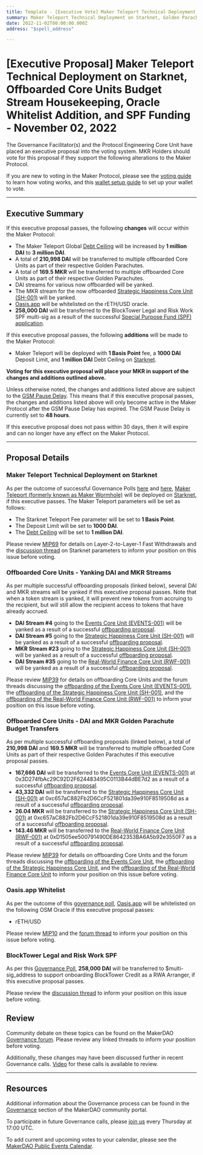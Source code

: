 ```yaml
---
title: Template - [Executive Vote] Maker Teleport Technical Deployment on Starknet, Offboarded Core Units Budget Stream Housekeeping, Oracle Whitelist Addition, and SPF Funding - November 02, 2022
summary: Maker Teleport Technical Deployment on Starknet, Golden Parachute MKR and DAI budget transfers for EVENTS-001, SH-001, and RWF-001, yank MKR and DAI budget streams for EVENTS-001, SH-001, and RWF-001, whitelist Oasis.app on rETH/USD oracle, and BlockTower Legal and Risk Work SPF Funding. 
date: 2022-11-02T00:00:00.000Z
address: "$spell_address"

---
```

# [Executive Proposal] Maker Teleport Technical Deployment on Starknet, Offboarded Core Units Budget Stream Housekeeping, Oracle Whitelist Addition, and SPF Funding - November 02, 2022

The Governance Facilitator(s) and the Protocol Engineering Core Unit have placed an executive proposal into the voting system. MKR Holders should vote for this proposal if they support the following alterations to the Maker Protocol.

If you are new to voting in the Maker Protocol, please see the [voting guide](https://community-development.makerdao.com/en/learn/governance/how-voting-works/) to learn how voting works, and this [wallet setup guide](https://community-development.makerdao.com/en/learn/governance/voting-setup/) to set up your wallet to vote.

---

## Executive Summary

If this executive proposal passes, the following **changes** will occur within the Maker Protocol:
- The Maker Teleport Global [Debt Ceiling](https://manual.makerdao.com/parameter-index/vault-risk/param-debt-ceiling) will be increased by **1 million DAI** to **3 million DAI**.
- A total of **210,998 DAI** will be transferred to multiple offboarded Core Units as part of their respective Golden Parachutes.
- A total of **169.5 MKR** will be transferred to multiple offboarded Core Units as part of their respective Golden Parachutes.
- DAI streams for various now offboarded will be yanked.
- The MKR stream for the now offboarded [Strategic Happiness Core Unit (SH-001)](https://mips.makerdao.com/mips/details/MIP39c2SP11) will be yanked.
- [Oasis.app](https://oasis.app) will be whitelisted on the rETH/USD oracle.
- **258,000 DAI** will be transferred to the BlockTower Legal and Risk Work SPF multi-sig as a result of the successful [Special Purpose Fund (SPF) application](https://vote.makerdao.com/polling/QmcV2pMZ#vote-breakdown).

If this executive proposal passes, the following **additions** will be made to the Maker Protocol:
- Maker Teleport will be deployed with **1 Basis Point** fee, a **1000 DAI** Deposit Limit, and **1 million DAI** Debt Ceiling on [Starknet](https://starkware.co/starknet/).

**Voting for this executive proposal will place your MKR in support of the changes and additions outlined above.**

Unless otherwise noted, the changes and additions listed above are subject to the [GSM Pause Delay](https://manual.makerdao.com/parameter-index/core/param-gsm-pause-delay). This means that if this executive proposal passes, the changes and additions listed above will only become active in the Maker Protocol after the GSM Pause Delay has expired. The GSM Pause Delay is currently set to **48 hours**.

If this executive proposal does not pass within 30 days, then it will expire and can no longer have any effect on the Maker Protocol.

---

## Proposal Details

### Maker Teleport Technical Deployment on Starknet
As per the outcome of successful Governance Polls [here](https://vote.makerdao.com/polling/QmbWkTvW) and [here](https://vote.makerdao.com/polling/QmZxRgvG), [Maker Teleport (formerly known as Maker Wormhole)](https://forum.makerdao.com/t/introducing-maker-wormhole/11550) will be deployed on [Starknet](https://starkware.co/starknet/), if this executive passes. The Maker Teleport parameters will be set as follows:
* The Starknet Teleport Fee parameter will be set to **1 Basis Point**.
* The Deposit Limit will be set to **1000 DAI**.
* The [Debt Ceiling](https://manual.makerdao.com/parameter-index/vault-risk/param-debt-ceiling) will be set to **1 million DAI**.

Please review [MIP69](https://mips.makerdao.com/mips/details/MIP69) for details on Layer-2-to-Layer-1 Fast Withdrawals and the [discussion thread](https://forum.makerdao.com/t/request-for-poll-starknet-bridge-deposit-limit-and-starknet-teleport-fees/17187) on  Starknet parameters to inform your position on this issue before voting.

### Offboarded Core Units - Yanking DAI and MKR Streams
As per multiple successful offboarding proposals (linked below), several DAI and MKR streams will be yanked if this executive proposal passes. Note that when a token stream is yanked, it will prevent new tokens from accruing to the recipient, but will still allow the recipient access to tokens that have already accrued.
* **DAI Stream #4** going to the [Events Core Unit (EVENTS-001)](https://mips.makerdao.com/mips/details/MIP39c2SP32) will be yanked as a result of a successful [offboarding proposal](https://mips.makerdao.com/mips/details/MIP39c3SP4).
* **DAI Stream #5** going to the [Strategic Happiness Core Unit (SH-001)](https://mips.makerdao.com/mips/details/MIP39c2SP11) will be yanked as a result of a successful [offboarding proposal](https://mips.makerdao.com/mips/details/MIP39c3SP3).
* **MKR Stream #23** going to the [Strategic Happiness Core Unit (SH-001)](https://mips.makerdao.com/mips/details/MIP39c2SP11) will be yanked as a result of a successful [offboarding proposal](https://mips.makerdao.com/mips/details/MIP39c3SP3).
* **DAI Stream #35** going to the [Real-World Finance Core Unit (RWF-001)](https://mips.makerdao.com/mips/details/MIP39c2SP1) will be yanked as a result of a successful [offboarding proposal](https://mips.makerdao.com/mips/details/MIP39c3SP5).

Please review [MIP39](https://mips.makerdao.com/mips/details/MIP39) for details on offboarding Core Units and the forum threads discussing the [offboarding of the Events Core Unit (EVENTS-001)](https://forum.makerdao.com/t/mip39c3-sp4-offboarding-the-events-core-unit-events-001/17755), the [offboarding of the Strategic Happiness Core Unit (SH-001)](https://forum.makerdao.com/t/mip39c3-sp3-offboarding-the-strategic-happiness-core-unit-sh-001/17754), and the [offboarding of the Real-World Finance Core Unit (RWF-001)](https://forum.makerdao.com/t/mip39c3-sp5-offboarding-the-real-world-finance-core-unit-rwf-001/17753) to inform your position on this issue before voting.




### Offboarded Core Units - DAI and MKR Golden Parachute Budget Transfers

As per multiple successful offboarding proposals (linked below), a total of **210,998 DAI** and **169.5 MKR** will be transferred to multiple offboarded Core Units as part of their respective Golden Parachutes if this executive proposal passes.
* **167,666 DAI** will be transferred to the [Events Core Unit (EVENTS-001)](https://mips.makerdao.com/mips/details/MIP39c2SP32) at 0x3D274fbAc29C92D2F624483495C0113B44dBE7d2 as a result of a successful [offboarding proposal](https://mips.makerdao.com/mips/details/MIP39c3SP4).
* **43,332 DAI** will be transferred to the [Strategic Happiness Core Unit (SH-001)](https://mips.makerdao.com/mips/details/MIP39c2SP11) at 0xc657aC882Fb2D6CcF521801da39e910F8519508d as a result of a successful [offboarding proposal](https://mips.makerdao.com/mips/details/MIP39c3SP3).
* **26.04 MKR** will be transferred to the [Strategic Happiness Core Unit (SH-001)](https://mips.makerdao.com/mips/details/MIP39c2SP11) at 0xc657aC882Fb2D6CcF521801da39e910F8519508d as a result of a successful [offboarding proposal](https://mips.makerdao.com/mips/details/MIP39c3SP3).
* **143.46 MKR** will be transferred to the [Real-World Finance Core Unit (RWF-001)](https://mips.makerdao.com/mips/details/MIP39c2SP1) at 0xD1505ee500791490DE8642353BA6A5b92e3550F7 as a result of a successful [offboarding proposal](https://mips.makerdao.com/mips/details/MIP39c3SP5).

Please review [MIP39](https://mips.makerdao.com/mips/details/MIP39) for details on offboarding Core Units and the forum threads discussing the [offboarding of the Events Core Unit](https://forum.makerdao.com/t/mip39c3-sp4-offboarding-the-events-core-unit-events-001/17755), the [offboarding of the Strategic Happiness Core Unit](https://forum.makerdao.com/t/mip39c3-sp3-offboarding-the-strategic-happiness-core-unit-sh-001/17754), and the [offboarding of the Real-World Finance Core Unit](https://forum.makerdao.com/t/mip39c3-sp5-offboarding-the-real-world-finance-core-unit-rwf-001/17753) to inform your position on this issue before voting.

### Oasis.app Whitelist

As per the outcome of this [governance poll](https://vote.makerdao.com/polling/QmZzFPFs#vote-breakdown), [Oasis.app](https://oasis.app/) will be whitelisted on the following OSM Oracle if this executive proposal passes:
* rETH/USD

Please review [MIP10](https://mips.makerdao.com/mips/details/MIP10) and the [forum thread](https://forum.makerdao.com/t/mip10c9-sp31-proposal-to-whitelist-oasis-app-on-rethusd-oracle/18195) to inform your position on this issue before voting.

### BlockTower Legal and Risk Work SPF
As per this [Governance Poll](https://vote.makerdao.com/polling/QmcV2pMZ), **258,000 DAI** will be transferred to $multi-sig_address to support onboarding BlockTower Credit as a RWA Arranger, if this executive proposal passes.

Please review the [discussion thread](https://forum.makerdao.com/t/mip55c3-sp9-legal-and-commercial-risk-domain-work-on-greenlit-collateral-blocktower-credit-rwa-arranger-spf/17776) to inform your position on this issue before voting.

## Review

Community debate on these topics can be found on the MakerDAO [Governance forum](https://forum.makerdao.com/). Please review any linked threads to inform your position before voting.

Additionally, these changes may have been discussed further in recent Governance calls. [Video](https://www.youtube.com/playlist?list=PLLzkWCj8ywWNq5-90-Id6VPSsrk4OWVan) for these calls is available to review.

---

## Resources

Additional information about the Governance process can be found in the [Governance](https://community-development.makerdao.com/en/learn/governance) section of the MakerDAO community portal.

To participate in future Governance calls, please [join us](https://github.com/makerdao/community/tree/master/governance/governance-and-risk-meetings) every Thursday at 17:00 UTC.

To add current and upcoming votes to your calendar, please see the [MakerDAO Public Events Calendar](https://calendar.google.com/calendar/embed?src=makerdao.com_3efhm2ghipksegl009ktniomdk%40group.calendar.google.com&ctz=UTC&mode=week&showCalendars=0&showPrint=0).